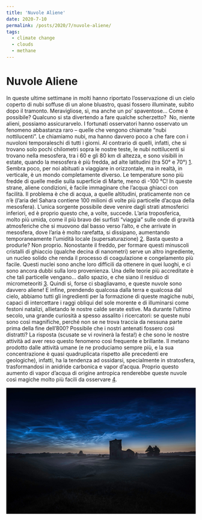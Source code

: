 ```yaml
---
title: 'Nuvole Aliene'
date: 2020-7-10
permalink: /posts/2020/7/nuvole-aliene/
tags:
  - climate change
  - clouds
  - methane
---
```


Nuvole Aliene
======
In queste ultime settimane in molti hanno riportato l&rsquo;osservazione di un cielo coperto di nubi soffuse di un alone bluastro, quasi fossero illuminate, subito dopo il tramonto. Meravigliose, s&igrave;, ma anche un po&rsquo; spaventose&hellip; Come &egrave; possibile? Qualcuno si sta divertendo a fare qualche scherzetto?&nbsp;
No, niente alieni, possiamo assicurarvelo. I fortunati osservatori hanno osservato un fenomeno abbastanza raro &ndash; quelle che vengono chiamate &ldquo;nubi nottilucenti&rdquo;. Le chiamiamo nubi, ma hanno davvero poco a che fare con i nuvoloni temporaleschi di tutti i giorni. Al contrario di quelli, infatti, che si trovano solo pochi chilometri sopra le nostre teste, le nubi nottilucenti si trovano nella mesosfera, tra i 60 e gli 80 km di altezza, e sono visibili in estate, quando la mesosfera &egrave; pi&ugrave; fredda, ad alte latitudini (tra 50&deg; e 70&deg;) [1](https://www.nature.com/articles/204014a0.pdf). Sembra poco, per noi abituati a viaggiare in orizzontale, ma in realt&agrave;, in verticale, &egrave; un mondo completamente diverso. Le temperature sono pi&ugrave; fredde di quelle medie sulla superficie di Marte, meno di -100 &deg;C! In queste strane, aliene condizioni, &egrave; facile immaginare che l&rsquo;acqua ghiacci con facilit&agrave;. Il problema &egrave; che di acqua, a quelle altitudini, praticamente non ce n&rsquo;&egrave; (l&rsquo;aria del Sahara contiene 100 milioni di volte pi&ugrave; particelle d&rsquo;acqua della mesosfera). L&rsquo;unica sorgente possibile deve venire dagli strati atmosferici inferiori, ed &egrave; proprio questo che, a volte, succede. L&rsquo;aria troposferica, molto pi&ugrave; umida, come il pi&ugrave; bravo dei surfisti &ldquo;viaggia&rdquo; sulle onde di gravit&agrave; atmosferiche che si muovono dal basso verso l&rsquo;alto, e che arrivate in mesosfera, dove l&rsquo;aria &egrave; molto rarefatta, si dissipano, aumentando temporaneamente l&rsquo;umidit&agrave; locale (supersaturazione) [2](https://agupubs.onlinelibrary.wiley.com/doi/full/10.1002/2014GL062776).
Basta questo a produrle? Non proprio. Nonostante il freddo, per formare questi minuscoli cristalli di ghiaccio (qualche decina di nanometri) serve un altro ingrediente, un nucleo solido che renda il processo di coagulazione e congelamento pi&ugrave; facile. Questi nuclei sono anche loro difficili da ottenere in quei luoghi, e ci sono ancora dubbi sulla loro provenienza. Una delle teorie pi&ugrave; accreditate &egrave; che tali particelle vengano&hellip; dallo spazio, e che siano il residuo di micrometeoriti [3](https://journals.ametsoc.org/jas/article/24/5/577/17350/Interplanetary-Particles-and-Noctilucent-Clouds). Quindi s&igrave;, forse ci sbagliavamo, e queste nuvole sono davvero aliene!
E infine, prendendo qualcosa dalla terra e qualcosa dal cielo, abbiamo tutti gli ingredienti per la formazione di queste magiche nubi, capaci di intercettare i raggi obliqui del sole morente e di illuminarsi come festoni natalizi, allietando le nostre calde serate estive. Ma durante l&rsquo;ultimo secolo, una grande curiosit&agrave; a spesso assalito i ricercatori: se queste nubi sono cos&igrave; magnifiche, perch&eacute; non se ne trova traccia da nessuna parte prima della fine dell&rsquo;800? Possibile che i nostri antenati fossero cos&igrave; distratti? La risposta (scusate se vi roviner&agrave; la festa!) &egrave; che sono le nostre attivit&agrave; ad aver reso questo fenomeno cos&igrave; frequente e brillante. Il metano prodotto dalle attivit&agrave; umane (e ne produciamo sempre pi&ugrave;, e la sua concentrazione &egrave; quasi quadruplicata rispetto alle precedenti ere geologiche), infatti, ha la tendenza ad ossidarsi, specialmente in stratosfera, trasformandosi in anidride carbonica e vapor d&rsquo;acqua. Proprio questo aumento di vapor d&rsquo;acqua di origine antropica renderebbe queste nuvole cos&igrave; magiche molto pi&ugrave; facili da osservare [4](https://agupubs.onlinelibrary.wiley.com/doi/full/10.1029/2001JD001345).

<img src='/images/noctilucent.jpg'>